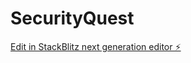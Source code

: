 # SecurityQuest

[Edit in StackBlitz next generation editor ⚡️](https://stackblitz.com/~/github.com/hiexyz/SecurityQuest)